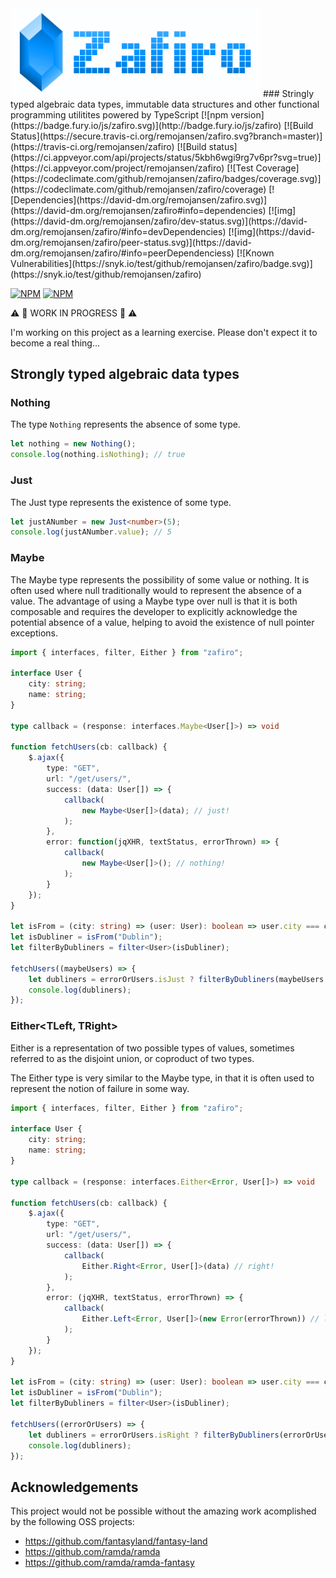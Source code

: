 <img width="400" src="assets/logo.png" />
### Stringly typed algebraic data types, immutable data structures and other functional programming utilitites powered by TypeScript
[![npm version](https://badge.fury.io/js/zafiro.svg)](http://badge.fury.io/js/zafiro)
[![Build Status](https://secure.travis-ci.org/remojansen/zafiro.svg?branch=master)](https://travis-ci.org/remojansen/zafiro)
[![Build status](https://ci.appveyor.com/api/projects/status/5kbh6wgi9rg7v6pr?svg=true)](https://ci.appveyor.com/project/remojansen/zafiro)
[![Test Coverage](https://codeclimate.com/github/remojansen/zafiro/badges/coverage.svg)](https://codeclimate.com/github/remojansen/zafiro/coverage)
[![Dependencies](https://david-dm.org/remojansen/zafiro.svg)](https://david-dm.org/remojansen/zafiro#info=dependencies)
[![img](https://david-dm.org/remojansen/zafiro/dev-status.svg)](https://david-dm.org/remojansen/zafiro/#info=devDependencies)
[![img](https://david-dm.org/remojansen/zafiro/peer-status.svg)](https://david-dm.org/remojansen/zafiro/#info=peerDependenciess)
[![Known Vulnerabilities](https://snyk.io/test/github/remojansen/zafiro/badge.svg)](https://snyk.io/test/github/remojansen/zafiro)

[![NPM](https://nodei.co/npm/zafiro.png?downloads=true&downloadRank=true)](https://nodei.co/npm/zafiro/)
[![NPM](https://nodei.co/npm-dl/zafiro.png?months=9&height=3)](https://nodei.co/npm/zafiro/)

:warning: :construction: WORK IN PROGRESS :construction: :warning:

I'm working on this project as a learning exercise.
Please don't expect it to become a real thing...

## Strongly typed algebraic data types

### Nothing
The type `Nothing` represents the absence of some type.

```ts
let nothing = new Nothing();
console.log(nothing.isNothing); // true
```

### Just<T>
The Just type represents the existence of some type.

```ts
let justANumber = new Just<number>(5);
console.log(justANumber.value); // 5
```

### Maybe<T>
The Maybe type represents the possibility of some value or
nothing. It is often used where null traditionally would to
represent the absence of a value. The advantage of using a
Maybe type over null is that it is both composable and
requires the developer to explicitly acknowledge the
potential absence of a value, helping to avoid the
existence of null pointer exceptions.

```ts
import { interfaces, filter, Either } from "zafiro";

interface User {
    city: string;
    name: string;
}

type callback = (response: interfaces.Maybe<User[]>) => void

function fetchUsers(cb: callback) {
    $.ajax({
        type: "GET",
        url: "/get/users/",
        success: (data: User[]) => {
            callback(
                new Maybe<User[]>(data); // just!
            );
        },
        error: function(jqXHR, textStatus, errorThrown) => {
            callback(
                new Maybe<User[]>(); // nothing!
            );
        }
    });
}

let isFrom = (city: string) => (user: User): boolean => user.city === city;
let isDubliner = isFrom("Dublin");
let filterByDubliners = filter<User>(isDubliner);

fetchUsers((maybeUsers) => {
    let dubliners = errorOrUsers.isJust ? filterByDubliners(maybeUsers.just.value) : [];
    console.log(dubliners);
});
```

### Either<TLeft, TRight>
Either is a representation of two possible types of values, 
sometimes referred to as the disjoint union, or coproduct of 
two types.

The Either type is very similar to the Maybe type, in that
it is often used to represent the notion of failure in some
way.

```ts
import { interfaces, filter, Either } from "zafiro";

interface User {
    city: string;
    name: string;
}

type callback = (response: interfaces.Either<Error, User[]>) => void

function fetchUsers(cb: callback) {
    $.ajax({
        type: "GET",
        url: "/get/users/",
        success: (data: User[]) => {
            callback(
                Either.Right<Error, User[]>(data) // right!
            );
        },
        error: (jqXHR, textStatus, errorThrown) => {
            callback(
                Either.Left<Error, User[]>(new Error(errorThrown)) // left!
            );
        }
    });
}

let isFrom = (city: string) => (user: User): boolean => user.city === city;
let isDubliner = isFrom("Dublin");
let filterByDubliners = filter<User>(isDubliner);

fetchUsers((errorOrUsers) => {
    let dubliners = errorOrUsers.isRight ? filterByDubliners(errorOrUsers.getRight()) : [];
    console.log(dubliners);
});
```

## Acknowledgements
This project would not be possible without the amazing work
acomplished by the following OSS projects:

- https://github.com/fantasyland/fantasy-land
- https://github.com/ramda/ramda
- https://github.com/ramda/ramda-fantasy
